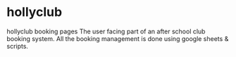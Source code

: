 # hollyclub
hollyclub booking pages
The user facing part of an after school club booking system.
All the booking management is done using google sheets & scripts.
